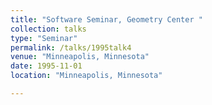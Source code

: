 ```yaml
---
title: "Software Seminar, Geometry Center "
collection: talks
type: "Seminar" 
permalink: /talks/1995talk4
venue: "Minneapolis, Minnesota"
date: 1995-11-01
location: "Minneapolis, Minnesota"

---
```


